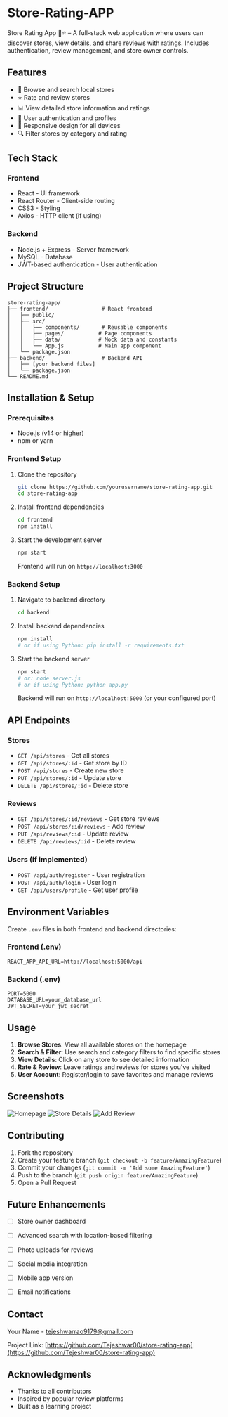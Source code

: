 # Store-Rating-APP
Store Rating App 🏬⭐ – A full-stack web application where users can discover stores, view details, and share reviews with ratings. Includes authentication, review management, and store owner controls.


## Features

- 🏪 Browse and search local stores
- ⭐ Rate and review stores
- 📊 View detailed store information and ratings
- 👥 User authentication and profiles
- 📱 Responsive design for all devices
- 🔍 Filter stores by category and rating

## Tech Stack

### Frontend
- React - UI framework
- React Router - Client-side routing
- CSS3 - Styling
- Axios - HTTP client (if using)

### Backend
- Node.js + Express - Server framework
- MySQL - Database
- JWT-based authentication - User authentication

## Project Structure

```
store-rating-app/
├── frontend/                 # React frontend
│   ├── public/
│   ├── src/
│   │   ├── components/       # Reusable components
│   │   ├── pages/           # Page components
│   │   ├── data/            # Mock data and constants
│   │   └── App.js           # Main app component
│   └── package.json
├── backend/                  # Backend API
│   ├── [your backend files]
│   └── package.json
└── README.md
```

## Installation & Setup

### Prerequisites
- Node.js (v14 or higher)
- npm or yarn

### Frontend Setup

1. Clone the repository
   ```bash
   git clone https://github.com/yourusername/store-rating-app.git
   cd store-rating-app
   ```

2. Install frontend dependencies
   ```bash
   cd frontend
   npm install
   ```

3. Start the development server
   ```bash
   npm start
   ```
   Frontend will run on `http://localhost:3000`

### Backend Setup

1. Navigate to backend directory
   ```bash
   cd backend
   ```

2. Install backend dependencies
   ```bash
   npm install
   # or if using Python: pip install -r requirements.txt
   ```

3. Start the backend server
   ```bash
   npm start
   # or: node server.js
   # or if using Python: python app.py
   ```
   Backend will run on `http://localhost:5000` (or your configured port)

## API Endpoints

### Stores
- `GET /api/stores` - Get all stores
- `GET /api/stores/:id` - Get store by ID
- `POST /api/stores` - Create new store
- `PUT /api/stores/:id` - Update store
- `DELETE /api/stores/:id` - Delete store

### Reviews
- `GET /api/stores/:id/reviews` - Get store reviews
- `POST /api/stores/:id/reviews` - Add review
- `PUT /api/reviews/:id` - Update review
- `DELETE /api/reviews/:id` - Delete review

### Users (if implemented)
- `POST /api/auth/register` - User registration
- `POST /api/auth/login` - User login
- `GET /api/users/profile` - Get user profile

## Environment Variables

Create `.env` files in both frontend and backend directories:

### Frontend (.env)
```
REACT_APP_API_URL=http://localhost:5000/api
```

### Backend (.env)
```
PORT=5000
DATABASE_URL=your_database_url
JWT_SECRET=your_jwt_secret
```

## Usage

1. **Browse Stores**: View all available stores on the homepage
2. **Search & Filter**: Use search and category filters to find specific stores
3. **View Details**: Click on any store to see detailed information
4. **Rate & Review**: Leave ratings and reviews for stores you've visited
5. **User Account**: Register/login to save favorites and manage reviews

## Screenshots

![Homepage](screenshots/homepage.png)
![Store Details](screenshots/store-details.png)
![Add Review](screenshots/add-review.png)

## Contributing

1. Fork the repository
2. Create your feature branch (`git checkout -b feature/AmazingFeature`)
3. Commit your changes (`git commit -m 'Add some AmazingFeature'`)
4. Push to the branch (`git push origin feature/AmazingFeature`)
5. Open a Pull Request

## Future Enhancements

- [ ] Store owner dashboard
- [ ] Advanced search with location-based filtering
- [ ] Photo uploads for reviews
- [ ] Social media integration
- [ ] Mobile app version
- [ ] Email notifications


## Contact

Your Name - tejeshwarrao9179@gmail.com

Project Link: [https://github.com/Tejeshwar00/store-rating-app](https://github.com/Tejeshwar00/store-rating-app)

## Acknowledgments

- Thanks to all contributors
- Inspired by popular review platforms
- Built as a learning project
